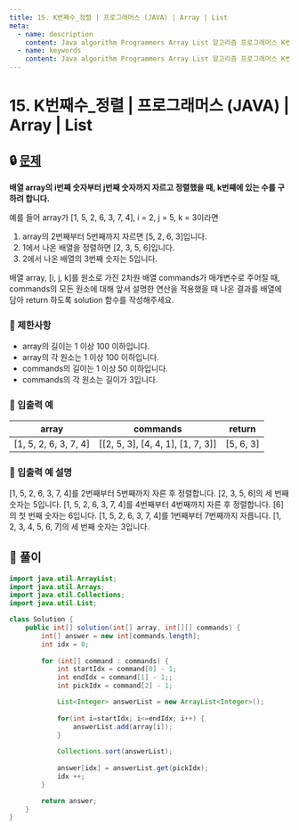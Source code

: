 ```yaml
---
title: 15. K번째수_정렬 | 프로그래머스 (JAVA) | Array | List
meta:
  - name: description
    content: Java algorithm Programmers Array List 알고리즘 프로그래머스 K번째수 정렬
  - name: keywords
    content: Java algorithm Programmers Array List 알고리즘 프로그래머스 K번째수 정렬
---
```


# 15. K번째수_정렬 | 프로그래머스 (JAVA) | Array | List

## 🔒 [문제](https://programmers.co.kr/learn/courses/30/lessons/42748)

**배열 array의 i번째 숫자부터 j번째 숫자까지 자르고 정렬했을 때, k번째에 있는 수를 구하려 합니다.**

예를 들어 array가 [1, 5, 2, 6, 3, 7, 4], i = 2, j = 5, k = 3이라면

1. array의 2번째부터 5번째까지 자르면 [5, 2, 6, 3]입니다.
2. 1에서 나온 배열을 정렬하면 [2, 3, 5, 6]입니다.
3. 2에서 나온 배열의 3번째 숫자는 5입니다.

배열 array, [i, j, k]를 원소로 가진 2차원 배열 commands가 매개변수로 주어질 때, commands의 모든 원소에 대해 앞서 설명한 연산을 적용했을 때 나온 결과를 배열에 담아 return 하도록 solution 함수를 작성해주세요.

### **📢 제한사항**

* array의 길이는 1 이상 100 이하입니다.
* array의 각 원소는 1 이상 100 이하입니다.
* commands의 길이는 1 이상 50 이하입니다.
* commands의 각 원소는 길이가 3입니다.

### **📢 입출력 예**

| array |	commands	| return |
| --- | --- | --- |
| [1, 5, 2, 6, 3, 7, 4]	| [[2, 5, 3], [4, 4, 1], [1, 7, 3]]	| [5, 6, 3] |

### **📢 입출력 예 설명**

[1, 5, 2, 6, 3, 7, 4]를 2번째부터 5번째까지 자른 후 정렬합니다. [2, 3, 5, 6]의 세 번째 숫자는 5입니다.
[1, 5, 2, 6, 3, 7, 4]를 4번째부터 4번째까지 자른 후 정렬합니다. [6]의 첫 번째 숫자는 6입니다.
[1, 5, 2, 6, 3, 7, 4]를 1번째부터 7번째까지 자릅니다. [1, 2, 3, 4, 5, 6, 7]의 세 번째 숫자는 3입니다.

## 🔑 풀이

```java
import java.util.ArrayList;
import java.util.Arrays;
import java.util.Collections;
import java.util.List;

class Solution {
    public int[] solution(int[] array, int[][] commands) {
        int[] answer = new int[commands.length];
		int idx = 0;
		
		for (int[] command : commands) {
			int startIdx = command[0] - 1;
			int endIdx = command[1] - 1;;
			int pickIdx = command[2] - 1;

			List<Integer> answerList = new ArrayList<Integer>();
			
			for(int i=startIdx; i<=endIdx; i++) {
				answerList.add(array[i]);
			}
			
			Collections.sort(answerList);
			
			answer[idx] = answerList.get(pickIdx);
			idx ++;
		}

		return answer;
	}
}
```